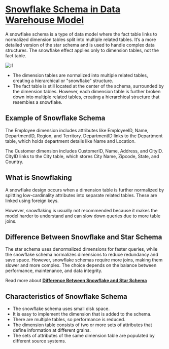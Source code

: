 # **[Snowflake Schema in Data Warehouse Model](https://www.geeksforgeeks.org/dbms/snowflake-schema-in-data-warehouse-model/)**

A snowflake schema is a type of data model where the fact table links to normalized dimension tables split into multiple related tables. It’s a more detailed version of the star schema and is used to handle complex data structures. The snowflake effect applies only to dimension tables, not the fact table.

![i1](https://media.geeksforgeeks.org/wp-content/uploads/20250212185011691000/Snowflake-Schema.webp)

- The dimension tables are normalized into multiple related tables, creating a hierarchical or "snowflake" structure.
- The fact table is still located at the center of the schema, surrounded by the dimension tables. However, each dimension table is further broken down into multiple related tables, creating a hierarchical structure that resembles a snowflake.

## Example of Snowflake Schema

The Employee dimension includes attributes like EmployeeID, Name, DepartmentID, Region, and Territory. DepartmentID links to the Department table, which holds department details like Name and Location.

The Customer dimension includes CustomerID, Name, Address, and CityID. CityID links to the City table, which stores City Name, Zipcode, State, and Country.

## What is Snowflaking

A snowflake design occurs when a dimension table is further normalized by splitting low-cardinality attributes into separate related tables. These are linked using foreign keys.

However, snowflaking is usually not recommended because it makes the model harder to understand and can slow down queries due to more table joins.

## Difference Between Snowflake and Star Schema

The star schema uses denormalized dimensions for faster queries, while the snowflake schema normalizes dimensions to reduce redundancy and save space. However, snowflake schemas require more joins, making them slower and more complex. The choice depends on the balance between performance, maintenance, and data integrity.

Read more about **[Difference Between Snowflake and Star Schema](https://www.geeksforgeeks.org/dbms/difference-between-star-schema-and-snowflake-schema/)**

## Characteristics of Snowflake Schema

- The snowflake schema uses small disk space.
- It is easy to implement the dimension that is added to the schema.
- There are multiple tables, so performance is reduced.
- The dimension table consists of two or more sets of attributes that define information at different grains.
- The sets of attributes of the same dimension table are populated by different source systems.
